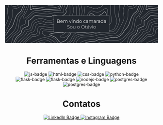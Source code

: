 <div align="center">
      <img src="src/gh_saudacao.png">
      <h1> Ferramentas e Linguagens </h1>
      <img height="50em" src="https://upload.wikimedia.org/wikipedia/commons/thumb/9/99/Unofficial_JavaScript_logo_2.svg/480px-Unofficial_JavaScript_logo_2.svg.png" alt="js-badge"/>
      <img height="50em" src="https://cdn-icons-png.flaticon.com/512/732/732212.png" alt="html-badge"/>
      <img height="50em" src="https://cdn-icons-png.flaticon.com/512/732/732190.png" alt="css-badge"/>
      <img height="50em" src="https://upload.wikimedia.org/wikipedia/commons/thumb/c/c3/Python-logo-notext.svg/2048px-Python-logo-notext.svg.png" alt="python-badge"/>
      </br>
      <img height="50em" src="https://cdn.freebiesupply.com/logos/large/2x/flask-logo-png-transparent.png" alt="flask-badge"/>
      <img height="50em" src="https://upload.wikimedia.org/wikipedia/commons/thumb/7/73/Ruby_logo.svg/1200px-Ruby_logo.svg.png" alt="flask-badge"/>
      <img height="50em" src="https://cdn.iconscout.com/icon/free/png-256/node-js-1174925.png" alt="nodejs-badge"/>
      <img height="50em" src="https://upload.wikimedia.org/wikipedia/commons/thumb/2/29/Postgresql_elephant.svg/1200px-Postgresql_elephant.svg.png" alt="postgres-badge"/>
      <img height="50em" src="https://cdn-icons-png.flaticon.com/512/5968/5968313.png" alt="postgres-badge"/>
      </br>
      <h1> Contatos </h1>
      <a href="https://www.linkedin.com/in/o-abreu/">
            <img src="https://img.shields.io/badge/LinkedIn-0077B5?style=for-the-badge&logo=linkedin&logoColor=white" alt="LinkedIn Badge"/>
      </a>
      <a href="https://www.instagram.com/otavio.abreu.dss/">
            <img src="https://img.shields.io/badge/Instagram-8a3ab9?style=for-the-badge&logo=instagram&logoColor=white" alt="Instagram Badge"/>
      </a>  
      </br>  
 
